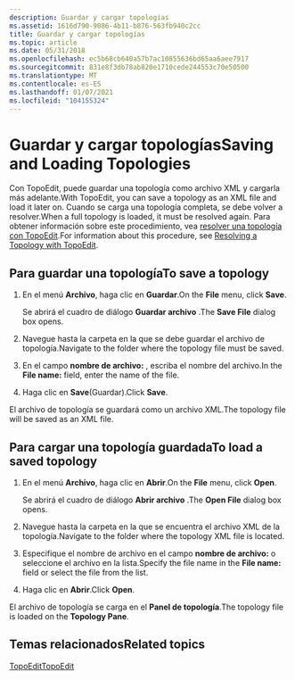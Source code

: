 ```yaml
---
description: Guardar y cargar topologías
ms.assetid: 1616d790-9086-4b11-b876-563fb940c2cc
title: Guardar y cargar topologías
ms.topic: article
ms.date: 05/31/2018
ms.openlocfilehash: ec5b68cb640a57b7ac10855636bd65aa6aee7917
ms.sourcegitcommit: 831e8f3db78ab820e1710cede244553c70e50500
ms.translationtype: MT
ms.contentlocale: es-ES
ms.lasthandoff: 01/07/2021
ms.locfileid: "104155324"
---
```

# <a name="saving-and-loading-topologies"></a><span data-ttu-id="cd13d-103">Guardar y cargar topologías</span><span class="sxs-lookup"><span data-stu-id="cd13d-103">Saving and Loading Topologies</span></span>

<span data-ttu-id="cd13d-104">Con TopoEdit, puede guardar una topología como archivo XML y cargarla más adelante.</span><span class="sxs-lookup"><span data-stu-id="cd13d-104">With TopoEdit, you can save a topology as an XML file and load it later on.</span></span> <span data-ttu-id="cd13d-105">Cuando se carga una topología completa, se debe volver a resolver.</span><span class="sxs-lookup"><span data-stu-id="cd13d-105">When a full topology is loaded, it must be resolved again.</span></span> <span data-ttu-id="cd13d-106">Para obtener información sobre este procedimiento, vea [resolver una topología con TopoEdit](resolving-a-topology-with-topoedit.md).</span><span class="sxs-lookup"><span data-stu-id="cd13d-106">For information about this procedure, see [Resolving a Topology with TopoEdit](resolving-a-topology-with-topoedit.md).</span></span>

## <a name="to-save-a-topology"></a><span data-ttu-id="cd13d-107">Para guardar una topología</span><span class="sxs-lookup"><span data-stu-id="cd13d-107">To save a topology</span></span>

1.  <span data-ttu-id="cd13d-108">En el menú **Archivo**, haga clic en **Guardar**.</span><span class="sxs-lookup"><span data-stu-id="cd13d-108">On the **File** menu, click **Save**.</span></span>

    <span data-ttu-id="cd13d-109">Se abrirá el cuadro de diálogo **Guardar archivo** .</span><span class="sxs-lookup"><span data-stu-id="cd13d-109">The **Save File** dialog box opens.</span></span>

2.  <span data-ttu-id="cd13d-110">Navegue hasta la carpeta en la que se debe guardar el archivo de topología.</span><span class="sxs-lookup"><span data-stu-id="cd13d-110">Navigate to the folder where the topology file must be saved.</span></span>

3.  <span data-ttu-id="cd13d-111">En el campo **nombre de archivo:** , escriba el nombre del archivo.</span><span class="sxs-lookup"><span data-stu-id="cd13d-111">In the **File name:** field, enter the name of the file.</span></span>

4.  <span data-ttu-id="cd13d-112">Haga clic en **Save**(Guardar).</span><span class="sxs-lookup"><span data-stu-id="cd13d-112">Click **Save**.</span></span>

<span data-ttu-id="cd13d-113">El archivo de topología se guardará como un archivo XML.</span><span class="sxs-lookup"><span data-stu-id="cd13d-113">The topology file will be saved as an XML file.</span></span>

## <a name="to-load-a-saved-topology"></a><span data-ttu-id="cd13d-114">Para cargar una topología guardada</span><span class="sxs-lookup"><span data-stu-id="cd13d-114">To load a saved topology</span></span>

1.  <span data-ttu-id="cd13d-115">En el menú **Archivo**, haga clic en **Abrir**.</span><span class="sxs-lookup"><span data-stu-id="cd13d-115">On the **File** menu, click **Open**.</span></span>

    <span data-ttu-id="cd13d-116">Se abrirá el cuadro de diálogo **Abrir archivo** .</span><span class="sxs-lookup"><span data-stu-id="cd13d-116">The **Open File** dialog box opens.</span></span>

2.  <span data-ttu-id="cd13d-117">Navegue hasta la carpeta en la que se encuentra el archivo XML de la topología.</span><span class="sxs-lookup"><span data-stu-id="cd13d-117">Navigate to the folder where the topology XML file is located.</span></span>

3.  <span data-ttu-id="cd13d-118">Especifique el nombre de archivo en el campo **nombre de archivo:** o seleccione el archivo en la lista.</span><span class="sxs-lookup"><span data-stu-id="cd13d-118">Specify the file name in the **File name:** field or select the file from the list.</span></span>

4.  <span data-ttu-id="cd13d-119">Haga clic en **Abrir**.</span><span class="sxs-lookup"><span data-stu-id="cd13d-119">Click **Open**.</span></span>

<span data-ttu-id="cd13d-120">El archivo de topología se carga en el **Panel de topología**.</span><span class="sxs-lookup"><span data-stu-id="cd13d-120">The topology file is loaded on the **Topology Pane**.</span></span>

## <a name="related-topics"></a><span data-ttu-id="cd13d-121">Temas relacionados</span><span class="sxs-lookup"><span data-stu-id="cd13d-121">Related topics</span></span>

<dl> <dt>

[<span data-ttu-id="cd13d-122">TopoEdit</span><span class="sxs-lookup"><span data-stu-id="cd13d-122">TopoEdit</span></span>](topoedit.md)
</dt> </dl>

 

 




